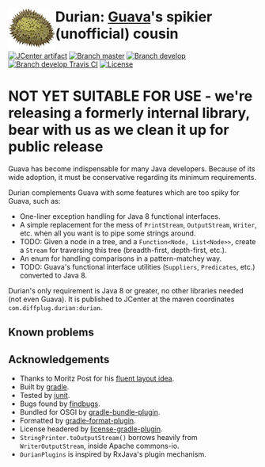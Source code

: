 # <img align="left" src="durian.png"> Durian: [Guava](https://github.com/google/guava)'s spikier (unofficial) cousin

[![JCenter artifact](https://img.shields.io/badge/mavenCentral-com.diffplug.durian%3Adurian-blue.svg)](https://bintray.com/diffplug/opensource/durian/view)
[![Branch master](http://img.shields.io/badge/master-2.0-lightgrey.svg)](https://github.com/diffplug/durian/releases/latest)
[![Branch develop](http://img.shields.io/badge/develop-2.1--SNAPSHOT-lightgrey.svg)](https://github.com/diffplug/durian/tree/develop)
[![Branch develop Travis CI](https://travis-ci.org/diffplug/durian.svg?branch=develop)](https://travis-ci.org/diffplug/durian)
[![License](https://img.shields.io/badge/license-Apache-blue.svg)](https://tldrlegal.com/license/apache-license-2.0-(apache-2.0))

# NOT YET SUITABLE FOR USE - we're releasing a formerly internal library, bear with us as we clean it up for public release

Guava has become indispensable for many Java developers.  Because of its wide adoption, it must be conservative regarding its minimum requirements.

Durian complements Guava with some features which are too spiky for Guava, such as:
* One-liner exception handling for Java 8 functional interfaces.
* A simple replacement for the mess of `PrintStream`, `OutputStream`, `Writer`, etc. when all you want is to pipe some strings around.
* TODO: Given a node in a tree, and a `Function<Node, List<Node>>`, create a `Stream` for traversing this tree (breadth-first, depth-first, etc.).
* An enum for handling comparisons in a pattern-matchey way.
* TODO: Guava's functional interface utilities (`Suppliers`, `Predicates`, etc.) converted to Java 8.

Durian's only requirement is Java 8 or greater, no other libraries needed (not even Guava).  It is published to JCenter at the maven coordinates `com.diffplug.durian:durian`.

## Known problems

## Acknowledgements

* Thanks to Moritz Post for his [fluent layout idea](http://eclipsesource.com/blogs/2013/07/25/efficiently-dealing-with-swt-gridlayout-and-griddata/).
* Built by [gradle](http://gradle.org/).
* Tested by [junit](http://junit.org/).
* Bugs found by [findbugs](http://findbugs.sourceforge.net/).
* Bundled for OSGI by [gradle-bundle-plugin](https://github.com/TomDmitriev/gradle-bundle-plugin).
* Formatted by [gradle-format-plugin](https://github.com/youribonnaffe/gradle-format-plugin).
* License headered by [license-gradle-plugin](https://github.com/hierynomus/license-gradle-plugin).
* `StringPrinter.toOutputStream()` borrows heavily from `WriterOutputStream`, inside Apache commons-io.
* `DurianPlugins` is inspired by RxJava's plugin mechanism.
